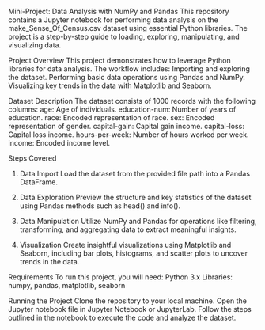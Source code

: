 Mini-Project: Data Analysis with NumPy and Pandas
This repository contains a Jupyter notebook for performing data analysis on the make_Sense_Of_Census.csv dataset using essential Python libraries. The project is a step-by-step guide to loading, exploring, manipulating, and visualizing data.

Project Overview
This project demonstrates how to leverage Python libraries for data analysis. The workflow includes:
Importing and exploring the dataset.
Performing basic data operations using Pandas and NumPy.
Visualizing key trends in the data with Matplotlib and Seaborn.

Dataset Description
The dataset consists of 1000 records with the following columns:
age: Age of individuals.
education-num: Number of years of education.
race: Encoded representation of race.
sex: Encoded representation of gender.
capital-gain: Capital gain income.
capital-loss: Capital loss income.
hours-per-week: Number of hours worked per week.
income: Encoded income level.

Steps Covered
1. Data Import
Load the dataset from the provided file path into a Pandas DataFrame.

2. Data Exploration
Preview the structure and key statistics of the dataset using Pandas methods such as head() and info().

3. Data Manipulation
Utilize NumPy and Pandas for operations like filtering, transforming, and aggregating data to extract meaningful insights.

4. Visualization
Create insightful visualizations using Matplotlib and Seaborn, including bar plots, histograms, and scatter plots to uncover trends in the data.

Requirements
To run this project, you will need:
Python 3.x
Libraries: numpy, pandas, matplotlib, seaborn

Running the Project
Clone the repository to your local machine.
Open the Jupyter notebook file in Jupyter Notebook or JupyterLab.
Follow the steps outlined in the notebook to execute the code and analyze the dataset.

